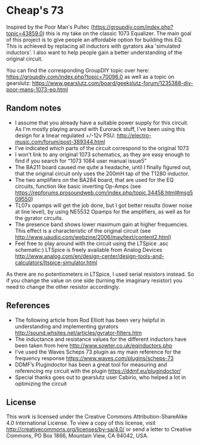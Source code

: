 # Cheap's 73

Inspired by the Poor Man's Pultec (https://groupdiy.com/index.php?topic=43859.0) this is my take on the classic 1073 Equalizer.
The main goal of this project is to give people an affordable option for building this EQ. This is achieved by replacing all inductors with gyrators aka 'simulated inductors'.
I also want to help people gain a better understanding of the original circuit.

You can find the corresponding GroupDIY topic over here: https://groupdiy.com/index.php?topic=70096.0
as well as a topic on gearslutz: https://www.gearslutz.com/board/geekslutz-forum/1235388-diy-poor-mans-1073-eq.html

## Random notes

*	I assume that you already have a suitable power supply for this circuit. As I'm mostly playing around with Eurorack stuff, I've been using this design for a linear regulated +/-12v PSU: http://electro-music.com/forum/post-389344.html
* I’ve indicated which parts of the circuit correspond to the original 1073
*	I won’t link to any original 1073 schematics, as they are easy enough to find if you search for “1073 1084 user manual issue5”
* The BA211 board caused me quite a headache, until I finally figured out, that the original circuit only uses the 200mH tap of the T1280 inductor.
* The two amplifiers on the BA284 board, that are used for the EQ circuits, function like basic inverting Op-Amps (see https://repforums.prosoundweb.com/index.php/topic,34458.html#msg509550)
* TL07x opamps will get the job done, but I got better results (lower noise at line level), by using NE5532 Opamps for the amplifiers, as well as for the gyrator circuits.
* The presence band shows lower maximum gain at higher frequencies. This effect is a characteristic of the original circuit (see http://www.uaudio.com/webzine/2006/may/text/content2.html)
* Feel free to play around with the circuit using the LTSpice .asc schematic:) LTSpice is freely available from Analog Devices http://www.analog.com/en/design-center/design-tools-and-calculators/ltspice-simulator.html

As there are no potentiometers in LTSpice, I used serial resistors instead. So if you change the value on one side (turning the imaginary resistor) you need to change the other resistor accordingly.

## References

*	The following article from Rod Elliott has been very helpful in understanding and implementing gyrators http://sound.whsites.net/articles/gyrator-filters.htm
*	The inductance and resistance values for the different inductors have been taken from here http://www.sowter.co.uk/eqinductors.php
*	I’ve used the Waves Scheps 73 plugin as my main reference for the frequency response https://www.waves.com/plugins/scheps-73
*	DDMF’s Plugindoctor has been a great tool for measuring and referencing my circuit with the plugin https://ddmf.eu/plugindoctor/
* Special thanks goes out to gearslutz user Cabirio, who helped a lot in optimizing the circuit 

## License

This work is licensed under the Creative Commons Attribution-ShareAlike 4.0 International License.
To view a copy of this license, visit http://creativecommons.org/licenses/by-sa/4.0/ or send a letter to
Creative Commons, PO Box 1866, Mountain View, CA 94042, USA.
